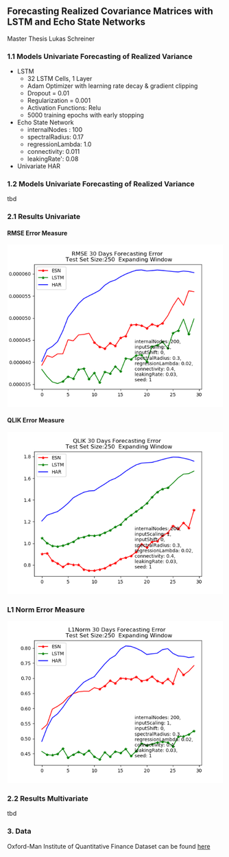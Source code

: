 ## Forecasting Realized Covariance Matrices with LSTM and Echo State Networks 
Master Thesis
Lukas Schreiner

### 1.1 Models Univariate Forecasting of Realized Variance

* LSTM
    - 32 LSTM Cells, 1 Layer
    - Adam Optimizer with learning rate decay & gradient clipping
    - Dropout = 0.01
    - Regularization = 0.001
    - Activation Functions: Relu
    - 5000 training epochs with early stopping
* Echo State Network
    - internalNodes : 100 
    - spectralRadius: 0.17
    - regressionLambda: 1.0
    - connectivity: 0.011
    - leakingRate': 0.08
* Univariate HAR

### 1.2 Models Univariate Forecasting of Realized Variance

tbd

### 2.1 Results Univariate 

#### RMSE Error Measure
<div align='center'>
  <img src='Pictures/Figure1a.png'>
</div>

#### QLIK Error Measure
<div align='center'>
  <img src='Pictures/Figure1b.png'>
</div>

### L1 Norm Error Measure
<div align='center'>
  <img src='Pictures/Figure1c.png'>
</div>

### 2.2 Results Multivariate

tbd

### 3. Data
Oxford-Man Institute of Quantitative Finance
Dataset can be found [here](https://realized.oxford-man.ox.ac.uk)
